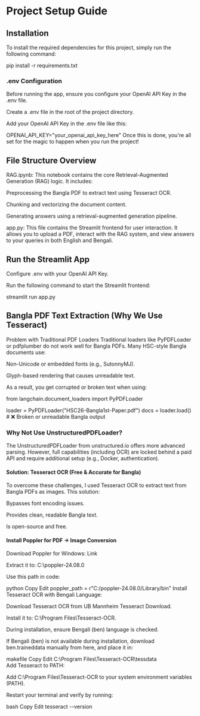 # Project Setup Guide

## Installation

To install the required dependencies for this project, simply run the following command:

pip install -r requirements.txt


### .env Configuration
Before running the app, ensure you configure your OpenAI API Key in the .env file.

Create a .env file in the root of the project directory.

Add your OpenAI API Key in the .env file like this:


OPENAI_API_KEY="your_openai_api_key_here"
Once this is done, you're all set for the magic to happen when you run the project!

## File Structure Overview
RAG.ipynb: This notebook contains the core Retrieval-Augmented Generation (RAG) logic. It includes:

Preprocessing the Bangla PDF to extract text using Tesseract OCR.

Chunking and vectorizing the document content.

Generating answers using a retrieval-augmented generation pipeline.

app.py: This file contains the Streamlit frontend for user interaction. It allows you to upload a PDF, interact with the RAG system, and view answers to your queries in both English and Bengali.

## Run the Streamlit App
Configure .env with your OpenAI API Key.

Run the following command to start the Streamlit frontend:

streamlit run app.py

## Bangla PDF Text Extraction (Why We Use Tesseract)
Problem with Traditional PDF Loaders
Traditional loaders like PyPDFLoader or pdfplumber do not work well for Bangla PDFs. Many HSC-style Bangla documents use:

Non-Unicode or embedded fonts (e.g., SutonnyMJ).

Glyph-based rendering that causes unreadable text.

As a result, you get corrupted or broken text when using:

from langchain.document_loaders import PyPDFLoader

loader = PyPDFLoader("HSC26-Bangla1st-Paper.pdf")
docs = loader.load()  # ❌ Broken or unreadable Bangla output


### Why Not Use UnstructuredPDFLoader?
The UnstructuredPDFLoader from unstructured.io offers more advanced parsing. However, full capabilities (including OCR) are locked behind a paid API and require additional setup (e.g., Docker, authentication).

#### Solution: Tesseract OCR (Free & Accurate for Bangla)
To overcome these challenges, I used Tesseract OCR to extract text from Bangla PDFs as images. This solution:

Bypasses font encoding issues.

Provides clean, readable Bangla text.

Is open-source and free.

#### Install Poppler for PDF → Image Conversion
Download Poppler for Windows: Link

Extract it to: C:\poppler-24.08.0

Use this path in code:

python
Copy
Edit
poppler_path = r"C:/poppler-24.08.0/Library/bin"
Install Tesseract OCR with Bengali Language:

Download Tesseract OCR from UB Mannheim Tesseract Download.

Install it to: C:\Program Files\Tesseract-OCR.

During installation, ensure Bengali (ben) language is checked.

If Bengali (ben) is not available during installation, download ben.traineddata manually from here, and place it in:

makefile
Copy
Edit
C:\Program Files\Tesseract-OCR\tessdata\
Add Tesseract to PATH:

Add C:\Program Files\Tesseract-OCR to your system environment variables (PATH).

Restart your terminal and verify by running:

bash
Copy
Edit
tesseract --version
